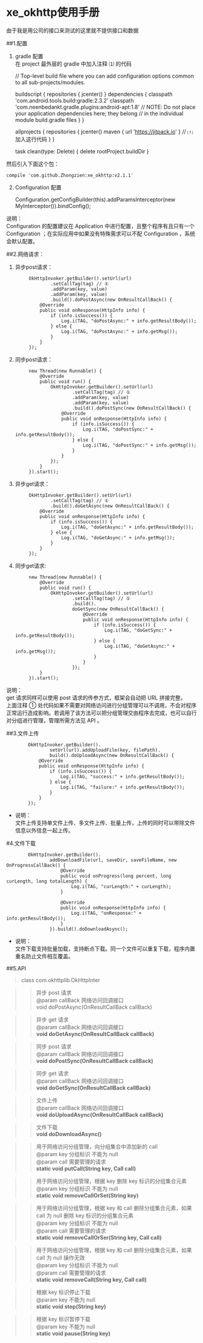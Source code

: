 # xe_okhttp使用手册
由于我是用公司的接口来测试的这里就不提供接口和数据

##1.配置
1. gradle 配置  
在 project 最外层的 gradle 中加入注释 ⑴ 的代码 

    // Top-level build file where you can add configuration options common to all sub-projects/modules.
    
    buildscript {
        repositories {
            jcenter()
        }
        dependencies {
            classpath 'com.android.tools.build:gradle:2.3.2'
            classpath 'com.neenbedankt.gradle.plugins:android-apt:1.8'
            // NOTE: Do not place your application dependencies here; they belong
            // in the individual module build.gradle files
        }
    }
    
    allprojects {
        repositories {
            jcenter()
            maven { url 'https://jitpack.io' } // ⑴ 加入这行代码
        }
    }
    
    task clean(type: Delete) {
        delete rootProject.buildDir
    }

然后引入下面这个包：

    compile 'com.github.Zhongzien:xe_okhttp:v2.1.1'

2. Configuration 配置

    Configuration.getConfigBuilder(this).addParamsInterceptor(new MyInterceptor()).bindConfig();

说明：  
Configuration 的配置建议在 Application 中进行配置，且整个程序有且只有一个 Configuration ；在实际应用中如果没有特殊需求可以不配 Configuration ，系统会默认配置。

##2.网络请求：
1. 异步post请求：
    
            OkHttpInvoker.getBuilder().setUrl(url)
                    .setCallTag(tag) // ①
                    .addParam(key, value)
                    .addParam(key, value)
                    .build().doPostAsync(new OnResultCallBack() {
                @Override
                public void onResponse(HttpInfo info) {
                    if (info.isSuccess()) {
                        Log.i(TAG, "doPostAsync:" + info.getResultBody());
                    } else {
                        Log.i(TAG, "doPostAsync:" + info.getMsg());
                    }
                }
            });
            
2. 同步post请求：

            new Thread(new Runnable() {
                @Override
                public void run() {
                    OkHttpInvoker.getBuilder().setUrl(url)
                            .setCallTag(tag) // ①
                            .addParam(key, value)
                            .addParam(key, value)
                            .build().doPostSync(new OnResultCallBack() {
                        @Override
                        public void onResponse(HttpInfo info) {
                            if (info.isSuccess()) {
                                Log.i(TAG, "doPostSync:" + info.getResultBody());
                            } else {
                                Log.i(TAG, "doPostSync:" + info.getMsg());
                            }
                        }
                    });
                }
            }).start();
            
3. 异步get请求：
    
            OkHttpInvoker.getBuilder().setUrl(url)
                    .setCallTag(tag) // ①
                    .build().doGetAsync(new OnResultCallBack() {
                @Override
                public void onResponse(HttpInfo info) {
                    if (info.isSuccess()) {
                        Log.i(TAG, "doGetAsync:" + info.getResultBody());
                    } else {
                        Log.i(TAG, "doGetAsync:" + info.getMsg());
                    }
                }
            });

4. 同步get请求:

            new Thread(new Runnable() {
                @Override
                public void run() {
                    OkHttpInvoker.getBuilder().setUrl(url)
                            .setCallTag(tag) // ①
                            .build().
                            doGetSync(new OnResultCallBack() {
                                @Override
                                public void onResponse(HttpInfo info) {
                                    if (info.isSuccess()) {
                                        Log.i(TAG, "doGetSync:" + info.getResultBody());
                                    } else {
                                        Log.i(TAG, "doGetAsync:" + info.getMsg());
                                    }
                                }
                            });
                }
            }).start();
            
说明：  
get 请求同样可以使用 post 请求的传参方式，框架会自动把 URL 拼接完整。  
上面注释 ① 处代码如果不需要对网络访问进行分组管理可以不调用，不会对程序正常运行造成影响。若调用了该方法可以把分组管理交由程序去完成，也可以自行对分组进行管理，管理所需方法见 API 。

##3.文件上传

            OkHttpInvoker.getBuilder().
                    setUrl(url).addUploadFile(key, filePath).
                    build().doUploadAsync(new OnResultCallBack() {
                @Override
                public void onResponse(HttpInfo info) {
                    if (info.isSuccess()) {
                        Log.i(TAG, "success:" + info.getResultBody());
                    } else {
                        Log.i(TAG, "failure:" + info.getResultBody());
                    }
                }
            });
     
* 说明：  
文件上传支持单文件上传、多文件上传、批量上传，上传的同时可以带除文件信息以外信息一起上传。

#4.文件下载

            OkHttpInvoker.getBuilder().
                    addDownloadFile(url, saveDir, saveFileName, new OnProgressCallBack() {
                        @Override
                        public void onProgress(long percent, long curLength, long totalLength) {
                            Log.i(TAG, "curLength:" + curLength);
                        }
    
                        @Override
                        public void onResponse(HttpInfo info) {
                            Log.i(TAG, "onResponse:" + info.getResultBody());
                        }
                    }).build().doDownloadAsync();
                    
* 说明：  
文件下载支持批量加载，支持断点下载。同一个文件可以重复下载，程序内置重名防止文件相互覆盖。

##5.API

>class com.okhttplib.OkHttpInter

>>异步 post 请求  
@param callBack 网络访问回调接口  
void doPostAsync(OnResultCallBack callBack) 

>>异步 get 请求  
@param callBack 网络访问回调接口  
**void doGetAsync(OnResultCallBack callBack)**

>>同步 post 请求  
@param callBack 网络访问回调接口  
**void doPostSync(OnResultCallBack callBack)**

>>同步 get 请求  
@param callBack 网络访问回调接口  
**void doGetSync(OnResultCallBack callBack)**

>>文件上传  
@param callBack 网络访问回调接口  
**void doUploadAsync(OnResultCallBack callBack)**

>>文件下载  
**void doDownloadAsync()**

>>用于网络访问分组管理，向分组集合中添加新的 call  
@param key 分组标识 不能为 null  
@param call 需要管理的请求  
**static void putCall(String key, Call call)**

>>用于网络访问分组管理，根据 key 删除 key 标识的分组集合元素  
@param key 分组标识 不能为 null  
**static void removeCallOrSet(String key)**

>>用于网络访问分组管理，根据 key 和 call 删除分组集合元素，如果 call 为 null 删除 key 标识的分组集合元素  
@param key 分组标识 不能为 null  
@param call 需要管理的请求  
**static void removeCallOrSer(String key, Call call)**


>>用于网络访问分组管理，根据 key 和 call 删除分组集合元素，如果 call 为 null 操作无效  
@param key 分组标识 不能为 null  
@param call 需要管理的请求  
**static void removeCall(String key, Call call)**


>>根据 key 标识停止下载  
@param key 不能为 null  
**static void stop(String key)**

>>根据 key 标识暂停下载  
@param key 不能为 null  
**static void pause(String key)**

